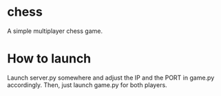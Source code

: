 # chess
A simple multiplayer chess game.

# How to launch
Launch server.py somewhere and adjust the IP and the PORT in game.py accordingly.
Then, just launch game.py for both players.

